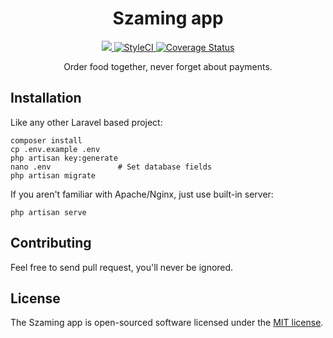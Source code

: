 <h1 align="center">Szaming app</h1>

<p align="center">
 <a href="https://travis-ci.org/aso824/szaming">
    <img src="https://travis-ci.org/aso824/szaming.svg?style=flat-square">
 </a>
 
 <a href="https://github.styleci.io/repos/140011227">
    <img src="https://github.styleci.io/repos/140011227/shield?style=flat-square" alt="StyleCI">
 </a>
 
 <a href='https://coveralls.io/github/aso824/szaming?branch=master'>
    <img src='https://coveralls.io/repos/github/aso824/szaming/badge.svg?branch=master' alt='Coverage Status' />
 </a>
</p>

<p align="center">
 Order food together, never forget about payments.
</p>

## Installation

Like any other Laravel based project:

    composer install
    cp .env.example .env
    php artisan key:generate
    nano .env               # Set database fields
    php artisan migrate
    
If you aren't familiar with Apache/Nginx, just use built-in server:

    php artisan serve

## Contributing

Feel free to send pull request, you'll never be ignored.

## License

The Szaming app is open-sourced software licensed under the [MIT license](https://opensource.org/licenses/MIT).
